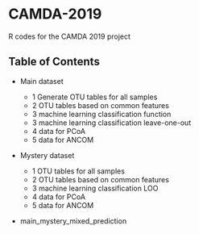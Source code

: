 # CAMDA-2019
R codes for the CAMDA 2019 project

## Table of Contents

- Main dataset
	- 1 Generate OTU tables for all samples
	- 2 OTU tables based on common features
	- 3 machine learning classification function
	- 3 machine learning classification leave-one-out
	- 4 data for PCoA
	- 5 data for ANCOM

- Mystery dataset
	- 1 OTU tables for all samples
	- 2 OTU tables based on common features
	- 3 machine learning classification LOO
	- 4 data for PCoA
	- 5 data for ANCOM

- main_mystery_mixed_prediction
